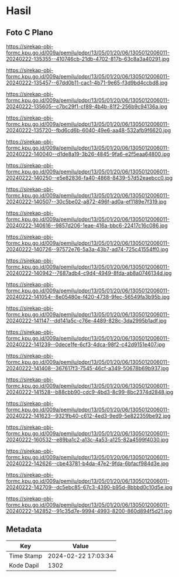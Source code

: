 # Hasil

## Foto C Plano

https://sirekap-obj-formc.kpu.go.id/009a/pemilu/pdpr/13/05/01/20/06/1305012006011-20240222-135355--410746cb-21db-4702-817b-63c8a3a40291.jpg

https://sirekap-obj-formc.kpu.go.id/009a/pemilu/pdpr/13/05/01/20/06/1305012006011-20240222-135457--67dd0b11-cac1-4b71-9e65-f3d9bd4ccbd8.jpg

https://sirekap-obj-formc.kpu.go.id/009a/pemilu/pdpr/13/05/01/20/06/1305012006011-20240222-135605--c7bc29f1-cf89-4b4b-81f2-256b9c94136a.jpg

https://sirekap-obj-formc.kpu.go.id/009a/pemilu/pdpr/13/05/01/20/06/1305012006011-20240222-135720--fbd6cd6b-6040-49e6-aa48-532afb9f6620.jpg

https://sirekap-obj-formc.kpu.go.id/009a/pemilu/pdpr/13/05/01/20/06/1305012006011-20240222-140040--d1de8a19-3b26-4845-9fa6-e2f5eaa64800.jpg

https://sirekap-obj-formc.kpu.go.id/009a/pemilu/pdpr/13/05/01/20/06/1305012006011-20240222-140250--e5e82836-fa40-4868-8439-57d52eaebcc0.jpg

https://sirekap-obj-formc.kpu.go.id/009a/pemilu/pdpr/13/05/01/20/06/1305012006011-20240222-140507--30c5be02-a872-496f-ad0a-ef1189e7f319.jpg

https://sirekap-obj-formc.kpu.go.id/009a/pemilu/pdpr/13/05/01/20/06/1305012006011-20240222-140616--9857d206-1eae-416a-bbc6-22417c16c086.jpg

https://sirekap-obj-formc.kpu.go.id/009a/pemilu/pdpr/13/05/01/20/06/1305012006011-20240222-140726--97572e76-5a3a-43b7-ad74-725c41554ff0.jpg

https://sirekap-obj-formc.kpu.go.id/009a/pemilu/pdpr/13/05/01/20/06/1305012006011-20240222-140942--7687adb4-c9d4-4949-8fda-ab8a0746134d.jpg

https://sirekap-obj-formc.kpu.go.id/009a/pemilu/pdpr/13/05/01/20/06/1305012006011-20240222-141054--8e05480e-f420-4738-9fec-56549fa3b95b.jpg

https://sirekap-obj-formc.kpu.go.id/009a/pemilu/pdpr/13/05/01/20/06/1305012006011-20240222-141147--dd141a5c-c76e-4489-828c-3da2995b1adf.jpg

https://sirekap-obj-formc.kpu.go.id/009a/pemilu/pdpr/13/05/01/20/06/1305012006011-20240222-141239--0dece1fe-6cf3-4dca-98f2-c42d9151e407.jpg

https://sirekap-obj-formc.kpu.go.id/009a/pemilu/pdpr/13/05/01/20/06/1305012006011-20240222-141408--367617f3-7545-46cf-a349-50678b69b937.jpg

https://sirekap-obj-formc.kpu.go.id/009a/pemilu/pdpr/13/05/01/20/06/1305012006011-20240222-141528--b88cbb90-cdc9-4bd3-8c99-8bc2374d2848.jpg

https://sirekap-obj-formc.kpu.go.id/009a/pemilu/pdpr/13/05/01/20/06/1305012006011-20240222-141623--9321fb40-c612-4ed3-9ed9-5e822359be92.jpg

https://sirekap-obj-formc.kpu.go.id/009a/pemilu/pdpr/13/05/01/20/06/1305012006011-20240222-160532--e89ba1c2-a13c-4a53-a125-82a4599f4030.jpg

https://sirekap-obj-formc.kpu.go.id/009a/pemilu/pdpr/13/05/01/20/06/1305012006011-20240222-142626--cbe43781-b4da-47e2-9fda-6bfacf984d3e.jpg

https://sirekap-obj-formc.kpu.go.id/009a/pemilu/pdpr/13/05/01/20/06/1305012006011-20240222-142709--dc5ebc85-67c3-4390-b95d-8bbbd0c10d5e.jpg

https://sirekap-obj-formc.kpu.go.id/009a/pemilu/pdpr/13/05/01/20/06/1305012006011-20240222-142852--91c35d7e-9994-4993-8200-860d894f5d21.jpg


## Metadata

| Key        | Value               |
| ---------- | ------------------- |
| Time Stamp | 2024-02-22 17:03:34 |
| Kode Dapil | 1302                |



